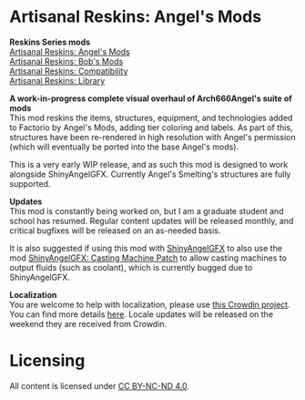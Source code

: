# Artisanal Reskins: Angel's Mods

**Reskins Series mods**  
[Artisanal Reskins: Angel's Mods](https://github.com/kirazy/reskins-angels)  
[Artisanal Reskins: Bob's Mods](https://github.com/kirazy/reskins-bobs)  
[Artisanal Reskins: Compatibility](https://github.com/kirazy/reskins-compatibility)  
[Artisanal Reskins: Library](https://github.com/kirazy/reskins-library)  

**A work-in-progress complete visual overhaul of Arch666Angel's suite of mods**  
This mod reskins the items, structures, equipment, and technologies added to Factorio by Angel's Mods, adding tier coloring and labels. As part of this, structures have been re-rendered in high resolution with Angel's permission (which will eventually be ported into the base Angel's mods).

This is a very early WIP release, and as such this mod is designed to work alongside ShinyAngelGFX. Currently Angel's Smelting's structures are fully supported.

**Updates**  
This mod is constantly being worked on, but I am a graduate student and school has resumed. Regular content updates will be released monthly, and critical bugfixes will be released on an as-needed basis.

It is also suggested if using this mod with [ShinyAngelGFX](https://mods.factorio.com/mod/ShinyAngelGFX) to also use the mod [ShinyAngelGFX: Casting Machine Patch](https://mods.factorio.com/mod/ShinyAngelGFX-casting-machine-patch) to allow casting machines to output fluids (such as coolant), which is currently bugged due to ShinyAngelGFX.

**Localization**  
You are welcome to help with localization, please use [this Crowdin project](https://crowdin.com/project/factorio-mods-localization). You can find more details [here](https://github.com/dima74/factorio-mods-localization#how-to-translate-using-crowdin). Locale updates will be released on the weekend they are received from Crowdin.

# Licensing

All content is licensed under [CC BY-NC-ND 4.0](https://creativecommons.org/licenses/by-nc-nd/4.0/).
